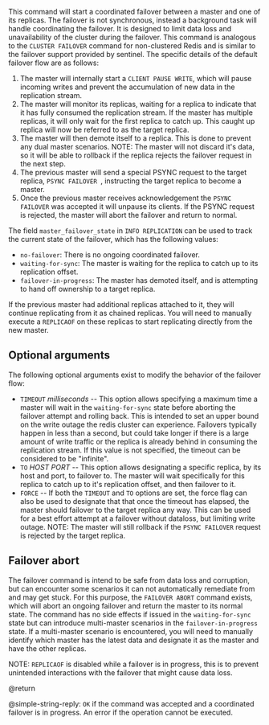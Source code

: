 This command will start a coordinated failover between a master and one of its replicas. The failover is not synchronous, instead a background task will handle coordinating the failover. It is designed to limit data loss and unavailability of the cluster during the failover. This command is analogous to the `CLUSTER FAILOVER` command for non-clustered Redis and is similar to the failover support provided by sentinel. The specific details of the default failover flow are as follows:
1. The master will internally start a `CLIENT PAUSE WRITE`, which will pause incoming writes and prevent the accumulation of new data in the replication stream.
2. The master will monitor its replicas, waiting for a replica to indicate that it has fully consumed the replication stream. If the master has multiple replicas, it will only wait for the first replica to catch up. This caught up replica will now be referred to as the target replica.
3. The master will then demote itself to a replica. This is done to prevent any dual master scenarios. NOTE: The master will not discard it's data, so it will be able to rollback if the replica rejects the failover request in the next step.
4. The previous master will send a special PSYNC request to the target replica, `PSYNC FAILOVER `, instructing the target replica to become a master.
5. Once the previous master receives acknowledgement the `PSYNC FAILOVER` was accepted it will unpause its clients. If the PSYNC request is rejected, the master will abort the failover and return to normal.

The field `master_failover_state` in `INFO REPLICATION` can be used to track the current state of the failover, which has the following values:
* `no-failover`: There is no ongoing coordinated failover.
* `waiting-for-sync`: The master is waiting for the replica to catch up to its replication offset.
* `failover-in-progress`: The master has demoted itself, and is attempting to hand off ownership to a target replica.

If the previous master had additional replicas attached to it, they will continue replicating from it as chained replicas. You will need to manually execute a `REPLICAOF` on these replicas to start replicating directly from the new master.

## Optional arguments

The following optional arguments exist to modify the behavior of the failover flow:
* `TIMEOUT` *milliseconds* -- This option allows specifying a maximum time a master will wait in the `waiting-for-sync` state before aborting the failover attempt and rolling back. This is intended to set an upper bound on the write outage the redis cluster can experience. Failovers typically happen in less than a second, but could take longer if there is a large amount of write traffic or the replica
is already behind in consuming the replication stream. If this value is not specified, the timeout can be considered to be "infinite".
* `TO` *HOST* *PORT* -- This option allows designating a specific replica, by its host and port, to failover to. The master will wait specifically for this replica to catch up to it's replication offset, and then failover to it.
* `FORCE` -- If both the `TIMEOUT` and `TO` options are set, the force flag can also be used to designate that that once the timeout has elapsed, the master should failover to the target replica any way. This can be used for a best effort attempt at a failover without dataloss, but limiting write outage. NOTE: The master will still rollback if the `PSYNC FAILOVER` request is rejected by the target replica.

## Failover abort

The failover command is intend to be safe from data loss and corruption, but can encounter some scenarios it can not automatically remediate from and may get stuck. For this purpose, the  `FAILOVER ABORT` command exists, which will abort an ongoing failover and return the master to its normal state. The command has no side effects if issued in the `waiting-for-sync` state but can introduce multi-master scenarios in the `failover-in-progress` state. If a multi-master scenario is encountered, you will need to manually identify which master has the latest data and designate it as the master and have the other replicas.

NOTE: `REPLICAOF` is disabled while a failover is in progress, this is to prevent unintended interactions with the failover that might cause data loss.

@return

@simple-string-reply: `OK` if the command was accepted and a coordinated failover is in progress. An error if the operation cannot be executed.
